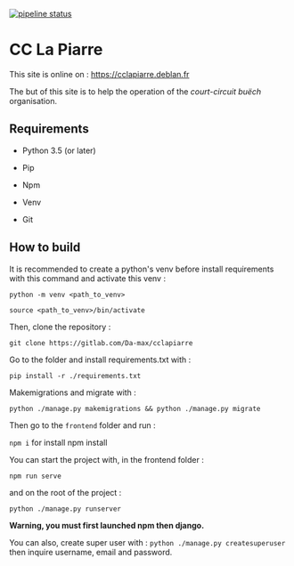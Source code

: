 [![pipeline status](https://gitlab.com/Damax/cclapiarre/badges/master/pipeline.svg)](https://gitlab.com/Damax/cclapiarre/-/commits/master)



# CC La Piarre



This site is online on : https://cclapiarre.deblan.fr

The but of this site is to help the operation of the *court-circuit buëch* organisation.



## Requirements

* Python 3.5 (or later)

* Pip

* Npm

* Venv

* Git



## How to build



It is recommended to create a python's venv before install requirements with this command and activate this venv :

`python -m venv <path_to_venv>`

`source <path_to_venv>/bin/activate`

Then, clone the repository :

`git clone https://gitlab.com/Da-max/cclapiarre`

Go to the folder and install requirements.txt with :

`pip install -r ./requirements.txt`



Makemigrations and migrate with :

`python ./manage.py makemigrations && python ./manage.py migrate`



Then go to the `frontend` folder and run :

`npm i` for install npm install

You can start the project with, in the frontend folder :

`npm run serve`

and on the root of the project :

`python ./manage.py runserver`

**Warning, you must first launched npm then django.** 



You can also, create super user with : `python ./manage.py createsuperuser` then inquire username, email and password.











